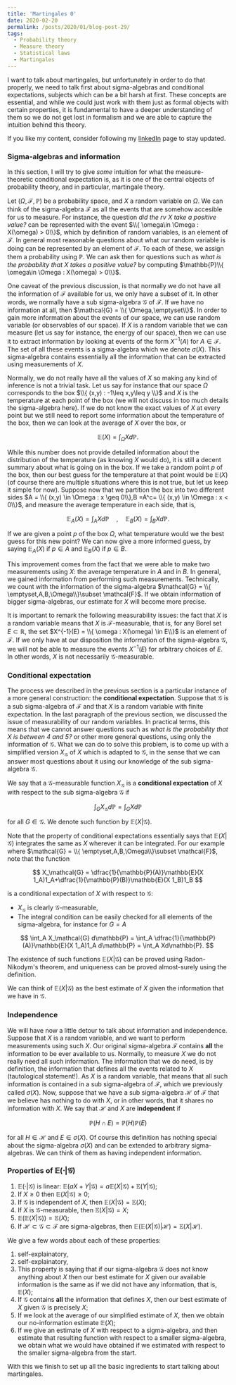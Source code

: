 ```yaml
---
title: 'Martingales 0'
date: 2020-02-20
permalink: /posts/2020/01/blog-post-29/
tags:
  - Probability theory
  - Measure theory
  - Statistical laws
  - Martingales
---
```


I want to talk about martingales, but unfortunately in order to do that properly, we need to talk first about sigma-algebras and conditional expectations, subjects which can be a bit harsh at first. These concepts are essential, and while we could just work with them just as formal objects with certain properties, it is fundamental to have a deeper understanding of them so we do not get lost in formalism and we are able to capture the intuition behind this theory.

If you like my content, consider following my [linkedIn](https://www.linkedin.com/in/felperez/) page to stay updated.

### Sigma-algebras and information

In this section, I will try to give *some* intuition for what the measure-theoretic conditional expectation is, as it is one of the central objects of probability theory, and in particular, martingale theory.

Let $(\Omega,\mathcal{F},\mathbb{P})$ be a probability space, and $X$ a random variable on $\Omega$. We can think of the sigma-algebra $\mathcal{F}$ as all the events that are somehow accesible for us to measure. For instance, the question *did the rv $X$ take a positive value?* can be represented with the event $\\{ \omega\in \Omega : X(\omega) > 0\\}$, which by definition of random variables, is an element of $\mathcal{F}$. In general most reasonable questions about what our random variable is doing can be represented by an element of $\mathcal{F}$. To each of these, we assign them a probability using $\mathbb{P}$. We can ask then for questions such as *what is the probability that $X$ takes a positive value?* by computing $\mathbb{P}\\{ \omega\in \Omega : X(\omega) > 0\\}$.

One caveat of the previous discussion, is that normally we do not have all the information of $\mathcal{F}$ available for us, we only have a subset of it. In other words, we normally have a sub sigma-algebra $\mathcal{G}$ of $\mathcal{F}$. If we have no information at all, then $\mathcal{G} = \\{ \Omega,\emptyset\\}$. In order to gain more information about the events of our space, we can use random variable (or observables of our space). If $X$ is a random variable that we can measure (let us say for instance, the energy of our space), then we can use it to extract information by looking at events of the form $X^{-1}(A)$ for $A\in\mathcal{F}$. The set of all these events is a sigma-algebra which we denote $\sigma(X)$. This sigma-algebra contains essentially all the information that can be extracted using measurements of $X$.

Normally, we do not really have all the values of $X$ so making any kind of inference is not a trivial task. Let us say for instance that our space $\Omega$ corresponds to the box $\\{ (x,y) : -1\leq x,y\leq y \\}$ and $X$ is the temperature at each point of the box (we will not discuss in too much details the sigma-algebra here). If we do not know the exact values of $X$ at every point but we still need to report some information about the temperature of the box, then we can look at the average of $X$ over the box, or

$$
\mathbb{E}(X) = \int_\Omega X d\mathbb{P}.
$$

While this number does not provide detailed information about the distribution of the temperature (as knowing $X$ would do), it is still a decent summary about what is going on in the box. If we take a random point $p$ of the box, then our best guess for the temperature at that point would be $\mathbb{E}(X)$ (of course there are multiple situations where this is not true, but let us keep it simple for now). Suppose now that we partition the box into two different sides $A = \\{ (x,y) \in \Omega : x \geq 0\\},B =A^c= \\{ (x,y) \in \Omega : x < 0\\}$, and measure the average temperature in each side, that is,

$$
\mathbb{E}_A(X) = \int_{A} X d\mathbb{P} \quad , \quad \mathbb{E}_B(X) = \int_{B} X d\mathbb{P} .
$$

If we are given a point $p$ of the box $\Omega$, what temperature would we the best guess for this new point? We can now give a more informed guess, by saying $\mathbb{E}_A(X)$ if $p\in A$ and $\mathbb{E}_B(X)$ if $p\in B$.

This improvement comes from the fact that we were able to make two measurements using $X$: the average temperature in $A$ and in $B$. In general, we gained information from performing such measurements. Technically, we count with the information of the sigma-algebra $\mathcal{G} = \\{ \emptyset,A,B,\Omega\\}\subset \mathcal{F}$. If we obtain information of bigger sigma-algebras, our estimate for $X$ will become more precise.

It is important to remark the following measurability issues: the fact that $X$ is a random variable means that $X$ is $\mathcal{F}$-measurable, that is, for any Borel set $E\subset \mathbb{R}$, the set $X^{-1}(E) = \\{ \omega : X(\omega) \in E\\}$ is an element of $\mathcal{F}$. If we only have at our disposition the information of the sigma-algebra $\mathcal{G}$, we will not be able to measure the events $X^{-1}(E)$ for arbitrary choices of $E$. In other words, $X$ is not necessarily $\mathcal{G}$-measurable.

### Conditional expectation

The process we described in the previous section is a particular instance of a more general construction: the **conditional expectation**. Suppose that $\mathcal{G}$ is a sub sigma-algebra of $\mathcal{F}$ and that $X$ is a random variable with finite expectation. In the last paragraph of the previous section, we discussed the issue of measurability of our random variables. In practical terms, this means that we cannot answer questions such as *what is the probability that $X$ is between $4$ and $5$?* or other more general questions, using only the information of $\mathcal{G}$. What we can do to solve this problem, is to come up with a simplified version $X_\mathcal{G}$ of $X$ which is adapted to $\mathcal{G}$, in the sense that we can answer most questions about it using our knowledge of the sub sigma-algebra $\mathcal{G}$.

We say that a $\mathcal{G}$-measurable function $X_\mathcal{G}$ is a **conditional expectation** of $X$ with respect to the sub sigma-algebra $\mathcal{G}$ if

$$
\int_G X_\mathcal{G} d\mathbb{P} = \int_G X d\mathbb{P}
$$

for all $G\in\mathcal{G}$. We denote such function by $\mathbb{E}(X|\mathcal{G})$.

Note that the property of conditional expectations essentially says that $\mathbb{E}(X|\mathcal{G})$ integrates the same as $X$ wherever it can be integrated. For our example where $\mathcal{G} = \\{ \emptyset,A,B,\Omega\\}\subset \mathcal{F}$, note that the function

$$
X_\mathcal{G} = \dfrac{1}{\mathbb{P}(A)}\mathbb{E}(X 1_A)1_A+\dfrac{1}{\mathbb{P}(B)}\mathbb{E}(X 1_B)1_B
$$

is a conditional expectation of $X$ with respect to $\mathcal{G}$:
* $X_\mathcal{G}$ is clearly $\mathcal{G}$-measurable,
* The integral condition can be easily checked for all elements of the sigma-algebra, for instance for $G=A$

$$
\int_A X_\mathcal{G} d\mathbb{P} = \int_A \dfrac{1}{\mathbb{P}(A)}\mathbb{E}(X 1_A)1_A d\mathbb{P} = \int_A Xd\mathbb{P}.
$$

The existence of such functions $\mathbb{E}(X|\mathcal{G})$ can be proved using Radon-Nikodym's theorem, and uniqueness can be proved almost-surely using the definition.

We can think of $\mathbb{E}(X|\mathcal{G})$ as the best estimate of $X$ given the information that we have in $\mathcal{G}$.


### Independence

We will have now a little detour to talk about information and independence. Suppose that $X$ is a random variable, and we want to perform measurements using such $X$. Our original sigma-algebra $\mathcal{F}$ contains **all** the information to be ever available to us. Normally, to measure $X$ we do not really need all such information. The information that we do need, is by definition, the information that defines all the events related to $X$ (tautological statement!). As $X$ is a random variable, that means that all such information is contained in a sub sigma-algebra of $\mathcal{F}$, which we previously called $\sigma(X)$. Now, suppose that we have a sub sigma-algebra $\mathcal{H}$ of $\mathcal{F}$ that we believe has nothing to do with $X$, or in other words, that it shares no information with $X$. We say that $\mathcal{H}$ and $X$ are **independent** if

$$
\mathbb{P}(H\cap E) = \mathbb{P}(H)\mathbb{P}(E)
$$

for all $H\in\mathcal{H}$ and $E\in\sigma(X)$. Of course this definition has nothing special about the sigma-algebra $\sigma(X)$ and can be extended to arbitrary sigma-algebras. We can think of them as having independent information.


### Properties of $\mathbb{E}(\cdot|\mathcal{G})$
1. $\mathbb{E}(\cdot|\mathcal{G})$ is linear: $\mathbb{E}(aX+Y|\mathcal{G}) = a\mathbb{E}(X|\mathcal{G}) +\mathbb{E}(Y|\mathcal{G})$;
2. If $X\geq 0$ then $\mathbb{E}(X|\mathcal{G})\geq 0$;
3. If $\mathcal{G}$ is independent of $X$, then $\mathbb{E}(X|\mathcal{G}) = \mathbb{E}(X)$;
4. If $X$ is $\mathcal{G}$-measurable, then $\mathbb{E}(X|\mathcal{G}) = X$;
5. $\mathbb{E}(\mathbb{E}(X|\mathcal{G})) = \mathbb{E}(X)$;
6. If $\mathcal{H}\subset\mathcal{G}\subset\mathcal{F}$ are sigma-algebras, then $\mathbb{E}(\mathbb{E}(X|\mathcal{G})|\mathcal{H}) = \mathbb{E}(X|\mathcal{H})$.

We give a few words about each of these properties:

1. self-explainatory,
2. self-explainatory,
3. This property is saying that if our sigma-algebra $\mathcal{G}$ does not know anything about $X$ then our best estimate for $X$ given our available information is the same as if we did not have any information, that is, $\mathbb{E}(X)$;
4. If $\mathcal{G}$ contains **all** the information that defines $X$, then our best estimate of $X$ given $\mathcal{G}$ is precisely $X$;
5. If we look at the average of our simplified estimate of $X$, then we obtain our no-information estimate $\mathbb{E}(X)$;
6. If we give an estimate of $X$ with respect to a sigma-algebra, and then estimate that resulting function with respect to a smaller sigma-algebra, we obtain what we would have obtained if we estimated with respect to the smaller sigma-algebra from the start.

With this we finish to set up all the basic ingredients to start talking about martingales.
